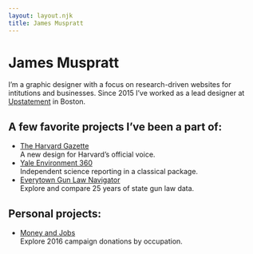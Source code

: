 ```yaml
---
layout: layout.njk
title: James Muspratt
---
```


# James Muspratt

I’m a graphic designer with a focus on research-driven websites for intitutions and businesses. Since 2015 I’ve worked as a lead designer at [Upstatement](https://upstatement.com) in Boston.

## A few favorite projects I’ve been a part of:

- [The Harvard Gazette](https://news.harvard.edu/gazette)  
A new design for Harvard’s official voice.
- [Yale Environment 360](https://e360.yale.edu/)  
Independent science reporting in a classical package.
- [Everytown Gun Law Navigator](https://everytownresearch.org/navigator/)  
Explore and compare 25 years of state gun law data.


## Personal projects:

-  [Money and Jobs](https://money.jamesmuspratt.com/)  
Explore 2016 campaign donations by occupation.